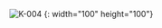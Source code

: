 ![K-004](https://user-images.githubusercontent.com/52457180/61193310-934ce800-a6f5-11e9-836e-63c8cd123b7f.png)
{: width="100" height="100"}
